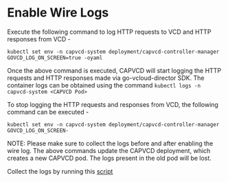 # Enable Wire Logs

Execute the following command to log HTTP requests to VCD and HTTP responses from VCD -

`kubectl set env -n capvcd-system deployment/capvcd-controller-manager GOVCD_LOG_ON_SCREEN=true -oyaml`

Once the above command is executed, CAPVCD will start logging the HTTP requests and HTTP responses made via 
go-vcloud-director SDK. The container logs can be obtained using the command `kubectl logs -n capvcd-system <CAPVCD Pod>`

To stop logging the HTTP requests and responses from VCD, the following command can be executed -

`kubectl set env -n capvcd-system deployment/capvcd-controller-manager GOVCD_LOG_ON_SCREEN-`

NOTE: Please make sure to collect the logs before and after enabling the wire log. The above commands update the CAPVCD
deployment, which creates a new CAPVCD pod. The logs present in the old pod will be lost.

Collect the logs by running this [script](https://github.com/vmware/cloud-provider-for-cloud-director/blob/main/scripts/generate-k8s-log-bundle.sh)